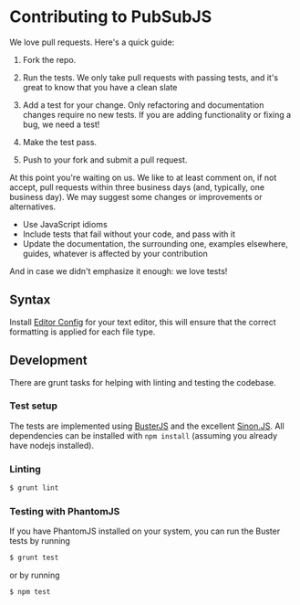 # Contributing to PubSubJS

We love pull requests. Here's a quick guide:

1. Fork the repo.

2. Run the tests. We only take pull requests with passing tests, and it's great
to know that you have a clean slate

3. Add a test for your change. Only refactoring and documentation changes
require no new tests. If you are adding functionality or fixing a bug, we need
a test!

4. Make the test pass.

5. Push to your fork and submit a pull request.


At this point you're waiting on us. We like to at least comment on, if not
accept, pull requests within three business days (and, typically, one business
day). We may suggest some changes or improvements or alternatives.

* Use JavaScript idioms
* Include tests that fail without your code, and pass with it
* Update the documentation, the surrounding one, examples elsewhere, guides,
  whatever is affected by your contribution

And in case we didn't emphasize it enough: we love tests!

## Syntax

Install [Editor Config](http://editorconfig.org) for your text editor, this will ensure that the correct formatting is applied for each file type.

## Development

There are grunt tasks for helping with linting and testing the codebase.

### Test setup

The tests are implemented using [BusterJS](http://busterjs.org) and the excellent [Sinon.JS](http://cjohansen.no/sinon/). All dependencies can be installed with `npm install` (assuming you already have nodejs installed).

### Linting

```bash
$ grunt lint
```

### Testing with PhantomJS

If you have PhantomJS installed on your system, you can run the Buster tests by running

```bash
$ grunt test
```

or by running
```bash
$ npm test
```

